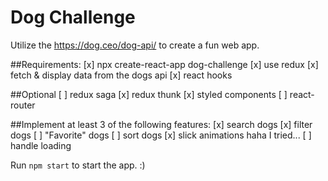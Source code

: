 # Dog Challenge
Utilize the https://dog.ceo/dog-api/ to create a fun web app.

##Requirements:
[x] npx create-react-app dog-challenge
[x] use redux 
[x] fetch & display data from the dogs api
[x] react hooks

##Optional
[ ] redux saga
[x] redux thunk
[x] styled components
[ ] react-router
  
##Implement at least 3 of the following features:
[x] search dogs
[x] filter dogs
[ ] "Favorite" dogs
[ ] sort dogs
[x] slick animations haha I tried...
[ ] handle loading 


Run `npm start` to start the app. :)
